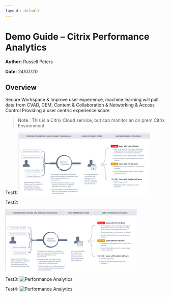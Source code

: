 ```yaml
---
layout: default
---
```


# Demo Guide – Citrix Performance Analytics

**Author:** Russell Peters

**Date:** 24/07/20

## Overview

Secure Workspace & Improve user experience, machine learning will pull data from CVAD, CEM, Content & Collaboration & Networking & Access Control
Providing a user centric experience score

  >Note : This is a Citrix Cloud service, but can monitor an on prem Citrix Environment

Test1:
![Performance Analytics](media/demo-guide-performace-analytics_2.png)

Test2:

  ![Performance Analytics](media/demo-guide-performace-analytics_2.png)

Test3:
![Performance Analytics](/media/demo-guide-performace-analytics_2.png)

Test4:
  ![Performance Analytics](/media/demo-guide-performace-analytics_2.png)